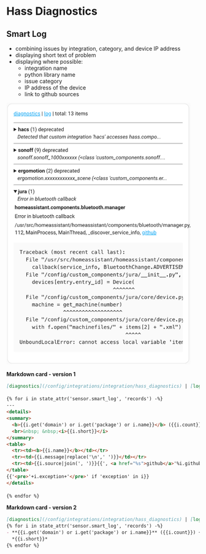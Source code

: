 # Hass Diagnostics

## Smart Log

- combining issues by integration, category, and device IP address
- displaying short text of problem
- displaying where possible:
  - integration name
  - python library name
  - issue category
  - IP address of the device
  - link to github sources

<img src="https://raw.githubusercontent.com/AlexxIT/HassDiagnostics/101177ca7e4fcdc56242ab772e4a88224c9e162d/smart_log.png" width="480">

**Markdown card - version 1**

```markdown
[diagnostics](/config/integrations/integration/hass_diagnostics) | [log](/config/logs) | total: {{ states('sensor.smart_log') }} items

{% for i in state_attr('sensor.smart_log', 'records') -%}
---
<details>
<summary>
  <b>{{i.get('domain') or i.get('package') or i.name}}</b> ({{i.count}}) {{i.get('category','')}} {{i.get('host','')}}
  <br>&nbsp; &nbsp;<i>{{i.short}}</i>
</summary>
<table>
  <tr><td><b>{{i.name}}</b></td></tr>
  <tr><td>{{i.message|replace('\n',' ')}}</td></tr>
  <tr><td>{{i.source|join(', ')}}{{', <a href="%s">github</a>'%i.github if 'github' in i}}</td></tr>
</table>
{{'<pre>'+i.exception+'</pre>' if 'exception' in i}}
</details>

{% endfor %}
```

**Markdown card - version 2**

```markdown
[diagnostics](/config/integrations/integration/hass_diagnostics) | [log](/config/logs) | total: {{ states('sensor.smart_log') }} items
{% for i in state_attr('sensor.smart_log', 'records') -%}
- **{{i.get('domain') or i.get('package') or i.name}}** ({{i.count}}) {{i.get('category','')}} {{i.get('host','')}}
  *{{i.short}}*
{% endfor %}
```

